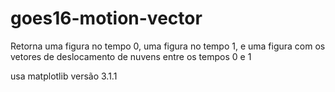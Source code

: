 # goes16-motion-vector
Retorna uma figura no tempo 0, uma figura no tempo 1, e uma figura com os vetores de deslocamento de nuvens entre os tempos 0 e 1

usa matplotlib versão 3.1.1

